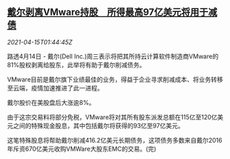 <!--1618452063000-->
[戴尔剥离VMware持股　所得最高97亿美元将用于减债](https://cn.reuters.com/article/dell-vmware-split-0415-idCNKBS2C204B)
------

<div><i>2021-04-15T01:44:45Z</i></div><p>路透4月14日 - 戴尔(Dell Inc.)周三表示将把其所持云计算软件制造商VMware的81%股权剥离给股东，此举将有助于戴尔削减债务。</p><p>VMware目前是戴尔旗下业绩最佳的业务，得益于企业寻求削减成本、将业务转移至云端，疫情加速推进了此一进程。</p><p>戴尔股价在美股盘后大涨逾8%。</p><p>由于这宗交易料将部分免税，VMware将对其所有股东派发总额在115亿至120亿美元之间的特殊现金股息，其中包括戴尔将获得的93亿至97亿美元。</p><p>这笔特殊股息将帮助戴尔削减416.2亿美元长期债务，这项债务多数来自戴尔2016年斥资670亿美元收购VMWare大股东EMC的交易。(完)</p>
